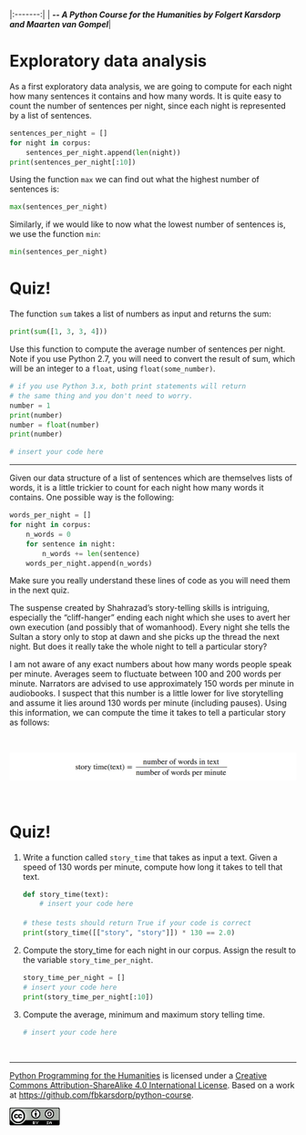 
<BR>

|:-------:|
| <span style="font-size: 100%"><b>_-- A Python Course for the Humanities by Folgert Karsdorp and Maarten van Gompel_</b></span>|

# Exploratory data analysis

As a first exploratory data analysis, we are going to compute for each night how many sentences it contains and how many words. It is quite easy to count the number of sentences per night, since each night is represented by a list of sentences.


```python
sentences_per_night = []
for night in corpus:
    sentences_per_night.append(len(night))
print(sentences_per_night[:10])
```

Using the function `max` we can find out what the highest number of sentences is:


```python
max(sentences_per_night)
```

Similarly, if we would like to now what the lowest number of sentences is, we use the function `min`:


```python
min(sentences_per_night)
```

# Quiz!

The function `sum` takes a list of numbers as input and returns the sum:


```python
print(sum([1, 3, 3, 4]))
```

Use this function to compute the average number of sentences per night. Note if you use Python 2.7, you will need to convert the result of sum, which will be an integer to a `float`, using `float(some_number)`. 


```python
# if you use Python 3.x, both print statements will return 
# the same thing and you don't need to worry.
number = 1
print(number)
number = float(number)
print(number)
```


```python
# insert your code here
```

---

Given our data structure of a list of sentences which are themselves lists of words, it is a little trickier to count for each night how many words it contains. One possible way is the following:


```python
words_per_night = []
for night in corpus:
    n_words = 0
    for sentence in night:
        n_words += len(sentence)
    words_per_night.append(n_words)
```

Make sure you really understand these lines of code as you will need them in the next quiz. 

The suspense created by Shahrazad’s story-telling skills is intriguing, especially the “cliff-hanger” ending each night which she uses to avert her own execution (and possibly that of womanhood). Every night she tells the Sultan a story only to stop at dawn and she picks up the thread the next night. But does it really take the whole night to tell a particular story?

I am not aware of any exact numbers about how many words people speak per minute. Averages seem to fluctuate between 100 and 200 words per minute. Narrators are advised to use approximately 150 words per minute in audiobooks. I suspect that this number is a little lower for live storytelling and assume it lies around 130 words per minute (including pauses). Using this information, we can compute the time it takes to tell a particular story as follows:

<BR>

![Story Time](StoryTimeFormula.png)

<BR>

# Quiz!

1. Write a function called `story_time` that takes as input a text. Given a speed of 130 words per minute, compute how long it takes to tell that text.


    ```python
    def story_time(text):
        # insert your code here

    # these tests should return True if your code is correct
    print(story_time([["story", "story"]]) * 130 == 2.0)
    ```

2. Compute the story_time for each night in our corpus. Assign the result to the variable `story_time_per_night`.


    ```python
    story_time_per_night = []
    # insert your code here
    print(story_time_per_night[:10])
    ```

3. Compute the average, minimum and maximum story telling time.


    ```python
    # insert your code here
    ```

<BR>

----

[Python Programming for the Humanities](http://fbkarsdorp.github.io/python-course) is licensed under a [Creative Commons Attribution-ShareAlike 4.0 International License](https://creativecommons.org/licenses/by-sa/4.0/). Based on a work at https://github.com/fbkarsdorp/python-course.

![Creative Commons](../graphics/CreativeCommons.png)

